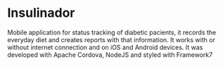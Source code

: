 # Insulinador

Mobile application for status tracking of diabetic pacients, it records the everyday diet and creates reports with that information. It works with or without internet connection and on iOS and Android devices. It was developed with Apache Cordova, NodeJS and styled with Framework7
